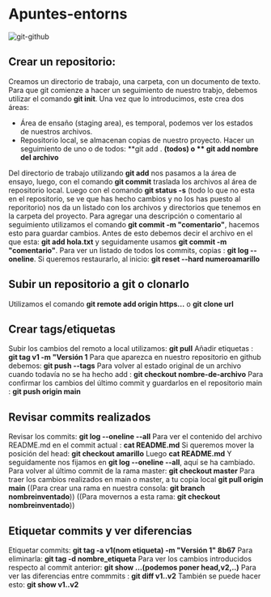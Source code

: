 # Apuntes-entorns
![git-github](https://user-images.githubusercontent.com/114684316/205066498-ebbbe329-a341-49b5-a1ab-36ff80db8735.png)
## Crear un repositorio:
Creamos un directorio de trabajo, una carpeta, con un documento de texto. Para que git comienze a hacer un seguimiento de nuestro trabjo, debemos utilizar el comando **git init**.
Una vez que lo introducimos, este crea dos áreas: 
* Área de ensaño (staging area), es temporal, podemos ver los estados de nuestros archivos.
* Repositorio local, se almacenan copias de nuestro proyecto. 
Hacer un seguimiento de uno o de todos: **git add . **(todos) o ** git add nombre del archivo**

Del directorio de trabajo utilizando **git add** nos pasamos a la área de ensayo, luego, con el comando **git commit** traslada los archivos al área de repositorio local. Luego con el comando **git status -s** (todo lo que no esta en el repositorio, se ve que has hecho cambios y no los has puesto al reporitorio) nos da un listado con los archivos y directorios que tenemos en la carpeta del proyecto. 
Para agregar una descripción o comentario al seguimiento utilizamos el comando **git commit -m "comentario"**, hacemos esto para guardar cambios. Antes de esto debemos decir el archivo en el que esta: **git add hola.txt** y seguidamente usamos **git commit -m "comentario"**.
Para ver un listado de todos los  commits, copias : **git log --oneline**.
Si queremos restaurarlo, al inicio: **git reset --hard numeroamarillo**
## Subir un repositorio a git o clonarlo
Utilizamos el comando **git remote add origin https...** o **git clone url**
## Crear tags/etiquetas
Subir los cambios del remoto a local utilizamos: **git pull** 
Añadir etiquetas : **git tag v1 -m "Versión 1**
Para que aparezca en nuestro repositorio en github debemos: **git push --tags**
Para volver al estado original de un archivo cuando todavía no se ha hecho add : **git checkout nombre-de-archivo**
Para confirmar los cambios del último commit y guardarlos en el repositorio main : **git push origin main**
## Revisar commits realizados
Revisar los commits: **git  log  --oneline --all**
Para ver el contenido del archivo README.md en el commit actual : **cat  README.md**
Si queremos mover la posición del head: **git checkout amarillo**
Luego **cat README.md**
Y seguidamente nos fijamos en **git log --oneline --all**, aquí se ha cambiado.
Para volver al último commit de la rama master: **git  checkout master**
Para traer los cambios realizados en main o master,  a tu copia local **git pull origin main**
((Para crear una rama en nuestra consola: **git branch nombreinventado**))
((Para movernos a esta rama: **git checkout nombreinventado**))
## Etiquetar commits y ver diferencias
Etiquetar commits: **git tag  -a v1(nom etiqueta)  -m "Versión 1"  8b67**
Para eliminarla: **git tag -d nombre_etiqueta**
Para ver los cambios introducidos respecto al commit anterior: **git show ...(podemos poner head,v2,..)**
Para ver las diferencias entre commmits : **git  diff  v1..v2**
También se puede hacer esto: **git show v1..v2**
